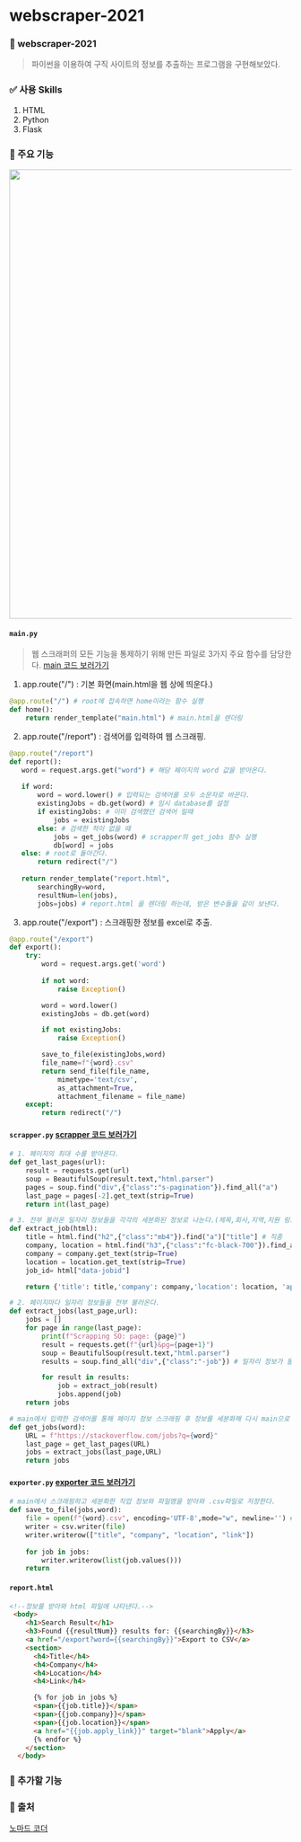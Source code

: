 # webscraper-2021
 
### 📖 webscraper-2021
> 파이썬을 이용하여 구직 사이트의 정보를 추출하는 프로그램을 구현해보았다. <br>


### ✅ 사용 Skills
  1. HTML
  2. Python
  3. Flask


### 📕 주요 기능
<img src="https://github.com/Park-Seung-Hun/webScraper-2021/blob/main/resultImage/result.gif" width="800">

#### `main.py`
> 웹 스크래퍼의 모든 기능을 통제하기 위해 만든 파일로 3가지 주요 함수를 담당한다. [main 코드 보러가기](https://github.com/Park-Seung-Hun/webScraper-2021/blob/main/main.py)<br>

 1. app.route("/") : 기본 화면(main.html을 웹 상에 띄운다.)
```python
@app.route("/") # root에 접속하면 home이라는 함수 실행
def home():
    return render_template("main.html") # main.html을 렌더링
```
 2. app.route("/report") : 검색어를 입력하여 웹 스크래핑.
 ```python
 @app.route("/report")
 def report():
    word = request.args.get("word") # 해당 페이지의 word 값을 받아온다.
    
    if word: 
        word = word.lower() # 입력되는 검색어를 모두 소문자로 바꾼다.
        existingJobs = db.get(word) # 임시 database를 설정
        if existingJobs: # 이미 검색했던 검색어 일때
            jobs = existingJobs
        else: # 검색한 적이 없을 때
            jobs = get_jobs(word) # scrapper의 get_jobs 함수 실행
            db[word] = jobs
    else: # root로 돌아간다.
        return redirect("/")
        
    return render_template("report.html", 
        searchingBy=word,
        resultNum=len(jobs),
        jobs=jobs) # report.html 을 렌더링 하는데, 받은 변수들을 같이 보낸다.
 ```

 3. app.route("/export") : 스크래핑한 정보를 excel로 추출.
```python
@app.route("/export")
def export():
    try:
        word = request.args.get('word')
        
        if not word:
            raise Exception()

        word = word.lower()
        existingJobs = db.get(word)

        if not existingJobs:
            raise Exception()

        save_to_file(existingJobs,word)
        file_name=f"{word}.csv"
        return send_file(file_name,
            mimetype='text/csv',
            as_attachment=True,
            attachment_filename = file_name)
    except:
        return redirect("/")
```
#### `scrapper.py` [scrapper 코드 보러가기](https://github.com/Park-Seung-Hun/webScraper-2021/blob/main/scrapper.py)
```python
# 1. 페이지의 최대 수를 받아온다.
def get_last_pages(url):
    result = requests.get(url)
    soup = BeautifulSoup(result.text,"html.parser")
    pages = soup.find("div",{"class":"s-pagination"}).find_all("a")
    last_page = pages[-2].get_text(strip=True)
    return int(last_page)

# 3. 전부 불러온 일자리 정보들을 각각의 세분화된 정보로 나눈다.(제목,회사,지역,지원 링크)
def extract_job(html):
    title = html.find("h2",{"class":"mb4"}).find("a")["title"] # 직종
    company, location = html.find("h3",{"class":"fc-black-700"}).find_all("span",recursive=False) # recursive = False는 전부 가져오는걸 방지(첫단계만)
    company = company.get_text(strip=True)
    location = location.get_text(strip=True)
    job_id= html["data-jobid"]

    return {'title': title,'company': company,'location': location, 'apply_link': f"https://stackoverflow.com/jobs/{job_id}"}

# 2. 페이지마다 일자리 정보들을 전부 불러온다. 
def extract_jobs(last_page,url):
    jobs = []
    for page in range(last_page):
        print(f"Scrapping SO: page: {page}")
        result = requests.get(f"{url}&pg={page+1}")
        soup = BeautifulSoup(result.text,"html.parser")
        results = soup.find_all("div",{"class":"-job"}) # 일자리 정보가 들어있음

        for result in results:
            job = extract_job(result)
            jobs.append(job)
    return jobs        

# main에서 입력한 검색어를 통해 페이지 정보 스크래핑 후 정보를 세분화해 다시 main으로 return.
def get_jobs(word):
    URL = f"https://stackoverflow.com/jobs?q={word}"
    last_page = get_last_pages(URL)
    jobs = extract_jobs(last_page,URL)
    return jobs
```
#### `exporter.py` [exporter 코드 보러가기](https://github.com/Park-Seung-Hun/webScraper-2021/blob/main/exporter.py)
```python
# main에서 스크래핑하고 세분화한 직업 정보와 파일명을 받아와 .csv파일로 저장한다.
def save_to_file(jobs,word):
    file = open(f"{word}.csv", encoding='UTF-8',mode="w", newline='') # mode w 쓰기, r 읽기
    writer = csv.writer(file)
    writer.writerow(["title", "company", "location", "link"])
    
    for job in jobs:
        writer.writerow(list(job.values()))
    return 
```

#### `report.html`
```html
<!--정보를 받아와 html 파일에 나타낸다.-->
 <body>
    <h1>Search Result</h1>
    <h3>Found {{resultNum}} results for: {{searchingBy}}</h3>
    <a href="/export?word={{searchingBy}}">Export to CSV</a>
    <section>
      <h4>Title</h4>
      <h4>Company</h4>
      <h4>Location</h4>
      <h4>Link</h4>

      {% for job in jobs %}
      <span>{{job.title}}</span>
      <span>{{job.company}}</span>
      <span>{{job.location}}</span>
      <a href="{{job.apply_link}}" target="blank">Apply</a>
      {% endfor %}
    </section>
  </body>
```

### 📘 추가할 기능


### 📙 출처
[노마드 코더](https://nomadcoders.co/)<br>



